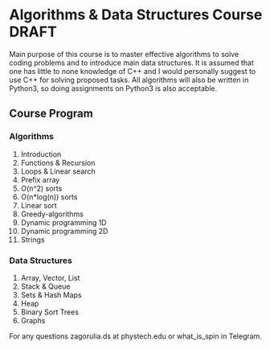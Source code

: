 # Algorithms & Data Structures Course DRAFT
Main purpose of this course is to master effective algorithms to solve coding problems and to introduce main data structures. It is assumed that one has little to none knowledge of C++ and I would personally suggest to use C++ for solving proposed tasks. All algorithms will also be written in Python3, so doing assignments on Python3 is also acceptable.

## Course Program
### Algorithms
1. Introduction
2. Functions & Recursion
3. Loops & Linear search
4. Prefix array
5. O(n^2) sorts
6. O(n*log(n)) sorts
7. Linear sort
8. Greedy-algorithms
9. Dynamic programming 1D
10. Dynamic programming 2D
11. Strings

### Data Structures
1. Array, Vector, List
2. Stack & Queue
3. Sets & Hash Maps
4. Heap
5. Binary Sort Trees
6. Graphs

For any questions zagorulia.ds at phystech.edu or what_is_spin in Telegram.